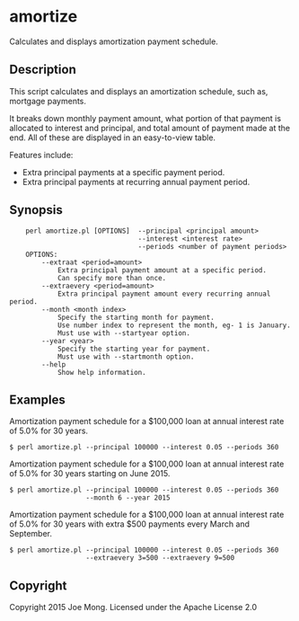 amortize
========

Calculates and displays amortization payment schedule.

## Description

This script calculates and displays an amortization schedule, 
such as, mortgage payments.

It breaks down monthly payment amount, what portion of that
payment is allocated to interest and principal, and total
amount of payment made at the end. All of these are 
displayed in an easy-to-view table. 

Features include:
  * Extra principal payments at a specific payment period.
  * Extra principal payments at recurring annual payment period.

## Synopsis

```
    perl amortize.pl [OPTIONS]  --principal <principal amount> 
                                --interest <interest rate> 
                                --periods <number of payment periods>
    OPTIONS:
        --extraat <period=amount>
            Extra principal payment amount at a specific period.
            Can specify more than once.
        --extraevery <period=amount>
            Extra principal payment amount every recurring annual period.
        --month <month index>
            Specify the starting month for payment.
            Use number index to represent the month, eg- 1 is January.
            Must use with --startyear option.
        --year <year>
            Specify the starting year for payment.
            Must use with --startmonth option.
        --help
            Show help information.
```

## Examples

Amortization payment schedule for a $100,000 loan 
at annual interest rate of 5.0% for 30 years.
```
$ perl amortize.pl --principal 100000 --interest 0.05 --periods 360
```

Amortization payment schedule for a $100,000 loan 
at annual interest rate of 5.0% for 30 years starting on June 2015.
```
$ perl amortize.pl --principal 100000 --interest 0.05 --periods 360
                   --month 6 --year 2015
```
                   
Amortization payment schedule for a $100,000 loan 
at annual interest rate of 5.0% for 30 years
with extra $500 payments every March and September.
```
$ perl amortize.pl --principal 100000 --interest 0.05 --periods 360
                   --extraevery 3=500 --extraevery 9=500
```

## Copyright

Copyright 2015 Joe Mong. Licensed under the Apache License 2.0
